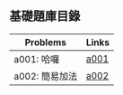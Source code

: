 ## 基礎題庫目錄

|Problems|Links|
|-|-|
|a001: 哈囉|[a001](基礎題庫/a001/a001.md)|
|a002: 簡易加法|[a002](基礎題庫/a002/a002.md)|
